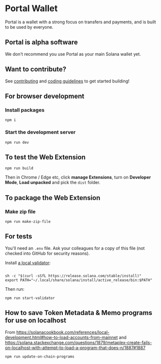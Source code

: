 # Portal Wallet

Portal is a wallet with a strong focus on transfers and payments, and is built to be used by everyone.

## Portal is alpha software

We don't recommend you use Portal as your main Solana wallet yet.

## Want to contribute?

See [contributing](CONTRIBUTING.md) and [coding guidelines](CODING_GUIDELINES.md) to get started building!

## For browser development

### Install packages

`npm i`

### Start the development server

`npm run dev`

## To test the Web Extension

```
npm run build
```

Then in Chrome / Edge etc, click **manage Extensions**, turn on **Developer Mode**, **Load unpacked** and pick the `dist` folder.


## To package the Web Extension 

### Make zip file

```
npm run make-zip-file
```

## For tests

You'll need an `.env` file. Ask your colleagues for a copy of this file (not checked into GitHub for security reasons).

Install [a local validator](https://solanacookbook.com/references/local-development.html#starting-a-local-validator):

```

sh -c "$(curl -sSfL https://release.solana.com/stable/install)"
export PATH="~/.local/share/solana/install/active_release/bin:$PATH"

```

Then run:

```
npm run start-validator
```

## How to save Token Metadata & Memo programs for use on localhost

From https://solanacookbook.com/references/local-development.html#how-to-load-accounts-from-mainnet
and https://solana.stackexchange.com/questions/1879/metaplex-create-fails-on-localhost-with-attempt-to-load-a-program-that-does-n/1887#1887

```
npm run update-on-chain-programs
```

